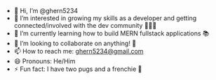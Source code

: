 - 👋 Hi, I’m @ghern5234
- 👀 I’m interested in growing my skills as a developer and getting connected/involved with the dev community 👨🏻‍💻
- 🌱 I’m currently learning how to build MERN fullstack applications 📚
- 💞️ I’m looking to collaborate on anything! 👾
- 📫 How to reach me: ghern5234@gmail.com
- 😄 Pronouns: He/Him
- ⚡ Fun fact: I have two pugs and a frenchie 🐶

<!---
ghern5234/ghern5234 is a ✨ special ✨ repository because its `README.md` (this file) appears on your GitHub profile.
You can click the Preview link to take a look at your changes.
--->
